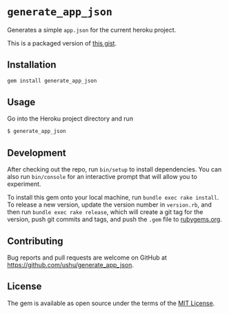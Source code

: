 # `generate_app_json`

Generates a simple `app.json` for the current heroku project.


This is a packaged version of [this gist](https://gist.github.com/ushu/129b3340c51a205157c1e2daa1da55fa).

## Installation

```sh
gem install generate_app_json
```

## Usage

Go into the Heroku project directory and run

```sh
$ generate_app_json
```

## Development

After checking out the repo, run `bin/setup` to install dependencies. You can also run `bin/console` for an interactive prompt that will allow you to experiment.

To install this gem onto your local machine, run `bundle exec rake install`. To release a new version, update the version number in `version.rb`, and then run `bundle exec rake release`, which will create a git tag for the version, push git commits and tags, and push the `.gem` file to [rubygems.org](https://rubygems.org).

## Contributing

Bug reports and pull requests are welcome on GitHub at https://github.com/ushu/generate_app_json.

## License

The gem is available as open source under the terms of the [MIT License](https://opensource.org/licenses/MIT).
